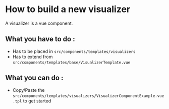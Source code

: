 # How to build a new visualizer

A visualizer is a vue component.

## What you have to do :

- Has to be placed in `src/components/templates/visualizers`
- Has to extend from `src/components/templates/base/VisualizerTemplate.vue`

## What you can do :

- Copy/Paste the `src/components/templates/visualizers/VisualizerComponentExample.vue.tpl` to get started
